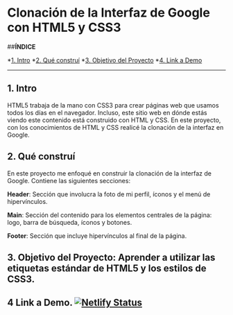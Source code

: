 # Clonación de la Interfaz de Google con HTML5 y CSS3

##**ÍNDICE**

*[1. Intro](#)
*[2. Qué construí](#)
*[3. Objetivo del Proyecto](#)
*[4. Link a Demo](#)

****

## 1. Intro

HTML5 trabaja de la mano con CSS3 para crear páginas web que usamos todos los días en el navegador. Incluso, este sitio web en dónde estás viendo este contenido 
está construido con HTML y CSS. En este proyecto, con los conocimientos de HTML y CSS realicé la clonación de la interfaz en Google. 

## 2. Qué construí 

En este proyecto me enfoqué en construir la clonación de la interfaz de Google. Contiene las siguientes secciones: 

**Header**: Sección que involucra la foto de mi perfil, íconos y el menú de hipervínculos.

**Main**: Sección del contenido para los elementos centrales de la página: logo, barra de búsqueda, íconos y botones. 

**Footer**: Sección que incluye hipervínculos al final de la página. 

## 3. Objetivo del Proyecto: Aprender a utilizar las etiquetas estándar de HTML5 y los estilos de CSS3. 

## 4 Link a Demo. [![Netlify Status](https://api.netlify.com/api/v1/badges/34240181-4cab-461a-9d75-508951184e49/deploy-status)](https://app.netlify.com/sites/clonaciongooglemayragya/deploys)

